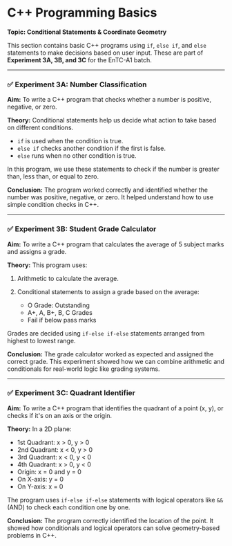 # C++ Programming Basics

**Topic: Conditional Statements & Coordinate Geometry**

This section contains basic C++ programs using `if`, `else if`, and `else` statements to make decisions based on user input. These are part of **Experiment 3A, 3B, and 3C** for the EnTC-A1 batch.

---

### ✅ Experiment 3A: Number Classification

**Aim:**
To write a C++ program that checks whether a number is positive, negative, or zero.

**Theory:**
Conditional statements help us decide what action to take based on different conditions.

* `if` is used when the condition is true.
* `else if` checks another condition if the first is false.
* `else` runs when no other condition is true.

In this program, we use these statements to check if the number is greater than, less than, or equal to zero.

**Conclusion:**
The program worked correctly and identified whether the number was positive, negative, or zero. It helped understand how to use simple condition checks in C++.

---

### ✅ Experiment 3B: Student Grade Calculator

**Aim:**
To write a C++ program that calculates the average of 5 subject marks and assigns a grade.

**Theory:**
This program uses:

1. Arithmetic to calculate the average.
2. Conditional statements to assign a grade based on the average:

   * O Grade: Outstanding
   * A+, A, B+, B, C Grades
   * Fail if below pass marks

Grades are decided using `if-else if-else` statements arranged from highest to lowest range.

**Conclusion:**
The grade calculator worked as expected and assigned the correct grade. This experiment showed how we can combine arithmetic and conditionals for real-world logic like grading systems.

---

### ✅ Experiment 3C: Quadrant Identifier

**Aim:**
To write a C++ program that identifies the quadrant of a point (x, y), or checks if it's on an axis or the origin.

**Theory:**
In a 2D plane:

* 1st Quadrant: x > 0, y > 0
* 2nd Quadrant: x < 0, y > 0
* 3rd Quadrant: x < 0, y < 0
* 4th Quadrant: x > 0, y < 0
* Origin: x = 0 and y = 0
* On X-axis: y = 0
* On Y-axis: x = 0

The program uses `if-else if-else` statements with logical operators like `&&` (AND) to check each condition one by one.

**Conclusion:**
The program correctly identified the location of the point. It showed how conditionals and logical operators can solve geometry-based problems in C++.

